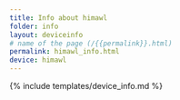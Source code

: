 ```yaml
---
title: Info about himawl
folder: info
layout: deviceinfo
# name of the page (/{{permalink}}.html)
permalink: himawl_info.html
device: himawl
---
```

{% include templates/device_info.md %}
